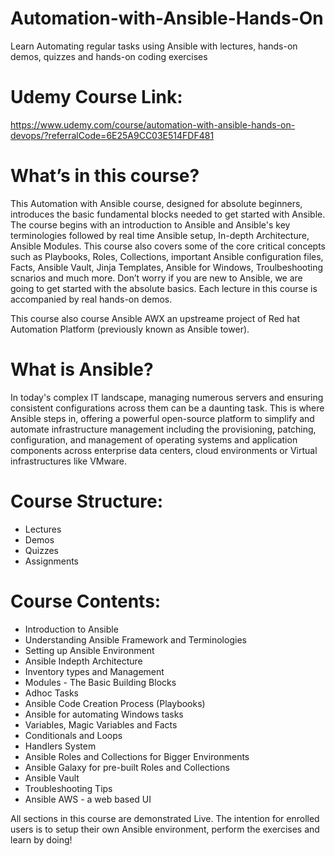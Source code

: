 # Automation-with-Ansible-Hands-On
Learn Automating regular tasks using Ansible with lectures, hands-on demos, quizzes and hands-on coding exercises

# Udemy Course Link: 
https://www.udemy.com/course/automation-with-ansible-hands-on-devops/?referralCode=6E25A9CC03E514FDF481

# What’s in this course?

This Automation with Ansible course, designed for absolute beginners, introduces the basic fundamental blocks needed to get started with Ansible. The course begins with an introduction to Ansible and Ansible's key terminologies followed by real time Ansible setup, In-depth Architecture, Ansible Modules. This course also covers some of the core critical concepts such as Playbooks, Roles, Collections, important Ansible configuration files, Facts, Ansible Vault, Jinja Templates, Ansible for Windows, Troulbeshooting scnarios and much more. Don’t worry if you are new to Ansible, we are going to get started with the absolute basics. Each lecture in this course is accompanied by real hands-on demos.

This course also course Ansible AWX an upstreame project of Red hat Automation Platform (previously known as Ansible tower).

# What is Ansible?

In today's complex IT landscape, managing numerous servers and ensuring consistent configurations across them can be a daunting task. This is where Ansible steps in, offering a powerful open-source platform to simplify and automate infrastructure management including the provisioning, patching, configuration, and management of operating systems and application components across enterprise data centers, cloud environments or Virtual infrastructures like VMware.

# Course Structure:

- Lectures
- Demos
- Quizzes
- Assignments

# Course Contents:

- Introduction to Ansible
- Understanding Ansible Framework and Terminologies
- Setting up Ansible Environment
- Ansible Indepth Architecture
- Inventory types and Management
- Modules - The Basic Building Blocks
- Adhoc Tasks
- Ansible Code Creation Process (Playbooks)
- Ansible for automating Windows tasks
- Variables, Magic Variables and Facts
- Conditionals and Loops
- Handlers System
- Ansible Roles and Collections for Bigger Environments
- Ansible Galaxy for pre-built Roles and Collections
- Ansible Vault
- Troubleshooting Tips
- Ansible AWS - a web based UI

All sections in this course are demonstrated Live. The intention for enrolled users is to setup their own Ansible environment, perform the exercises and learn by doing!
